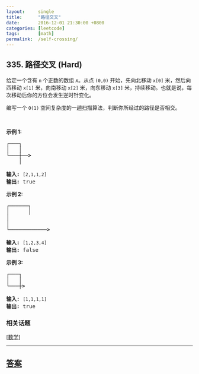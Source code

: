 ```yaml
---
layout:     single
title:      "路径交叉"
date:       2016-12-01 21:30:00 +0800
categories: [leetcode]
tags:       [math]
permalink:  /self-crossing/
---
```


## 335. 路径交叉 (Hard)

<p>给定一个含有&nbsp;<code>n</code>&nbsp;个正数的数组&nbsp;<em>x</em>。从点&nbsp;<code>(0,0)</code>&nbsp;开始，先向北移动&nbsp;<code>x[0]</code>&nbsp;米，然后向西移动&nbsp;<code>x[1]</code>&nbsp;米，向南移动&nbsp;<code>x[2]</code>&nbsp;米，向东移动&nbsp;<code>x[3]</code>&nbsp;米，持续移动。也就是说，每次移动后你的方位会发生逆时针变化。</p>

<p>编写一个&nbsp;<code>O(1)</code>&nbsp;空间复杂度的一趟扫描算法，判断你所经过的路径是否相交。</p>

<p>&nbsp;</p>

<p><strong>示例&nbsp;1:</strong></p>

<pre><strong>┌───┐
│ &nbsp; │
└───┼──&gt;
&nbsp; &nbsp; │

输入: </strong><code>[2,1,1,2]</code>
<strong>输出:</strong> true 
</pre>

<p><strong>示例&nbsp;2:</strong></p>

<pre><strong>┌──────┐
│ &nbsp; &nbsp; &nbsp;│
│
│
└────────────&gt;

输入: </strong><code>[1,2,3,4]</code>
<strong>输出: </strong>false 
</pre>

<p><strong>示例 3:</strong></p>

<pre><strong>┌───┐
│ &nbsp; │
└───┼&gt;

输入:</strong> <code>[1,1,1,1]</code>
<strong>输出:</strong> true 
</pre>

### 相关话题
  [[数学](https://github.com/openset/leetcode/tree/master/tag/math/README.md)]

---

## [答案](https://github.com/openset/leetcode/tree/master/problems/self-crossing)

